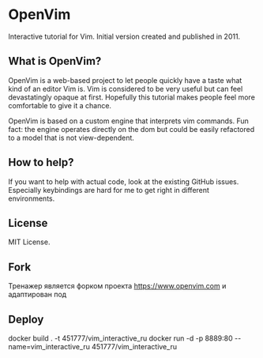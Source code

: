 # OpenVim
Interactive tutorial for Vim. Initial version created and published in 2011.

## What is OpenVim?

OpenVim is a web-based project to let people quickly have a taste what kind of an editor Vim is.
Vim is considered to be very useful but can feel devastatingly opaque at first. Hopefully this tutorial makes people feel more comfortable to give it a chance.

OpenVim is based on a custom engine that interprets vim commands. 
Fun fact: the engine operates directly on the dom but could be easily refactored to a model that is not view-dependent.

## How to help?

If you want to help with actual code, look at the existing GitHub issues. Especially keybindings are hard for me to get right in different environments.

## License

MIT License.

## Fork

Тренажер является форком проекта https://www.openvim.com и адаптирован под

## Deploy

docker build . -t 451777/vim_interactive_ru
docker run -d -p 8889:80 --name=vim_interactive_ru 451777/vim_interactive_ru
